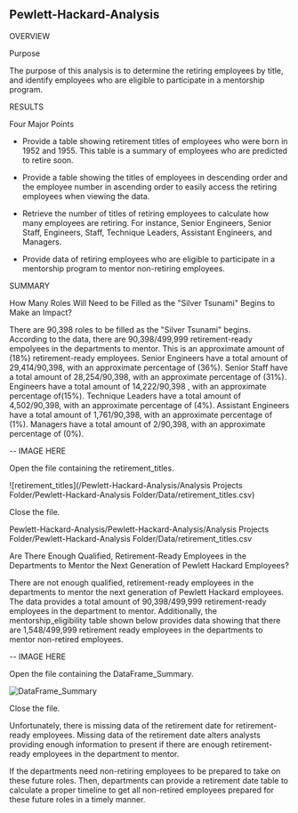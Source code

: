 ## Pewlett-Hackard-Analysis

OVERVIEW 

Purpose

The purpose of this analysis is to determine the retiring employees by title, and identify employees who are eligible to participate in a mentorship program. 

RESULTS 

Four Major Points

* Provide a table showing retirement titles of employees who were born in 1952 and 1955. This table is a summary of employees who are predicted to retire soon.

* Provide a table showing the titles of employees in descending order and the employee number in ascending order to easily access the retiring employees when viewing the data.

* Retrieve the number of titles of retiring employees to calculate how many employees are retiring. For instance, Senior Engineers, Senior Staff, Engineers, Staff, Technique Leaders, Assistant Engineers, and Managers. 

* Provide data of retiring employees who are eligible to participate in a mentorship program to mentor non-retiring employees. 

SUMMARY 

How Many Roles Will Need to be Filled as the "Silver Tsunami" Begins to Make an Impact?

There are 90,398 roles to be filled as the "Silver Tsunami" begins. According to the data, there are 90,398/499,999 retirement-ready empolyees in the departments to mentor. 
This is an approximate amount of (18%) retirement-ready employees. Senior Engineers have a total amount of 29,414/90,398, with an approximate percentage of (36%). Senior Staff have a total amount of 28,254/90,398, with an approximate percentage of (31%). Engineers have a total amount of 14,222/90,398 , with an approximate percentage of(15%). Technique Leaders have a total amount of 4,502/90,398, with an approximate percentage of (4%). Assistant Engineers have a total amount of 1,761/90,398, with an approximate percentage of (1%). Managers have a total amount of 2/90,398, with an approximate percentage of (0%).

-- IMAGE HERE

Open the file containing the retirement_titles.

![retirement_titles](/Pewlett-Hackard-Analysis/Analysis Projects Folder/Pewlett-Hackard-Analysis Folder/Data/retirement_titles.csv)

Close the file.

Pewlett-Hackard-Analysis/Pewlett-Hackard-Analysis/Analysis Projects Folder/Pewlett-Hackard-Analysis Folder/Data/retirement_titles.csv

Are There Enough Qualified, Retirement-Ready Employees in the Departments to Mentor the Next Generation of Pewlett Hackard Employees?

There are not enough qualified, retirement-ready employees in the departments to mentor the next generation of Pewlett Hackard employees. The data provides a total amount
of 90,398/499,999 retirement-ready employees in the department to mentor. Additionally, the mentorship_eligibility table shown below provides data showing that there are 1,548/499,999 retirement ready employees in the departments to mentor non-retired employees. 

-- IMAGE HERE


Open the file containing the DataFrame_Summary.

![DataFrame_Summary](/PyBer_Analysis/analysis/DataFrame_Summary.png)

Close the file.

Unfortunately, there is missing data of the retirement date for retirement-ready employees. Missing data of the retirement date alters analysts providing enough information to present if there are enough retirement-ready employees in the department to mentor. 

If the departments need non-retiring employees to be prepared to take on these future roles. Then, departments can provide a retirement date table to calculate a proper timeline to get all non-retired employees prepared for these future roles in a timely manner.
